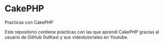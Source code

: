 CakePHP
=======

Practicas con CakePHP

Este repositorio contiene prácticas
con las que aprendí CakePHP gracias al
usuario de GitHub 0utKast y sus videotutoriales
en Youtube.
